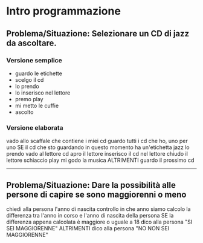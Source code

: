 # Intro programmazione

## Problema/Situazione: Selezionare un CD di jazz da ascoltare.

### Versione semplice
- guardo le etichette
- scelgo il cd
- lo prendo
- lo inserisco nel lettore
- premo play
- mi metto le cuffie
- ascolto

### Versione elaborata
vado allo scaffale che contiene i miei cd
guardo tutti i cd che ho, uno per uno
    SE il cd che sto guardando in questo momento ha un'etichetta jazz
        lo prendo
        vado al lettore cd
        apro il lettore
        inserisco il cd nel lettore
        chiudo il lettore
        schiaccio play
        mi godo la musica
    ALTRIMENTI
        guardo il prossimo cd


----------------------------------------------------------------------------------------------------------------


## Problema/Situazione: Dare la possibilità alle persone di capire se sono maggiorenni o meno

chiedi alla persona l'anno di nascita
controllo in che anno siamo
calcolo la differenza tra l'anno in corso e l'anno di nascita della persona
SE la differenza appena calcolata è maggiore o uguale a 18
    dico alla persona "SI SEI MAGGIORENNE"
ALTRIMENTI
    dico alla persona "NO NON SEI MAGGIORENNE"